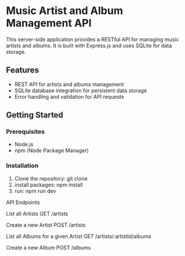 # Music Artist and Album Management API

This server-side application provides a RESTful API for managing music artists and albums. It is built with Express.js and uses SQLite for data storage.

## Features

- REST API for artists and albums management
- SQLite database integration for persistent data storage
- Error handling and validation for API requests

## Getting Started

### Prerequisites

- Node.js
- npm (Node Package Manager)

### Installation

1. Clone the repository:
   git clone
2. install packages:
   npm install
3. run:
   npm run dev

API Endpoints

List all Artists
GET /artists

Create a new Artist
POST /artists

List all Albums for a given Artist
GET /artists/:artistId/albums

Create a new Album
POST /albums
